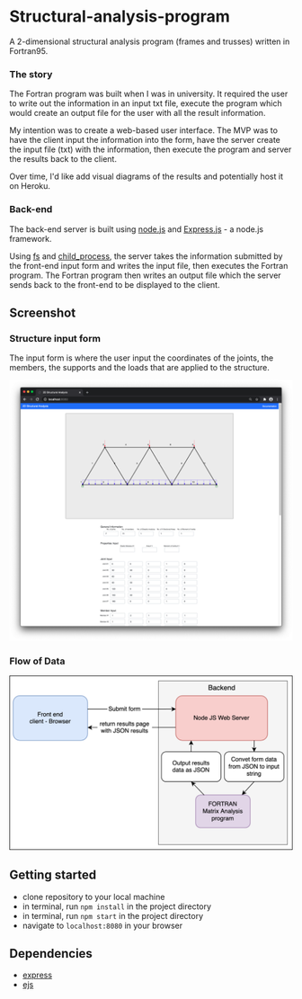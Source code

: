 # Structural-analysis-program

A 2-dimensional structural analysis program (frames and trusses) written in Fortran95.

### The story

The Fortran program was built when I was in university. It required the user to write out the information in an input
txt file, execute the program which would create an output file for the user with all the result information.

My intention was to create a web-based user interface. The MVP was to have the client input the information into the
form, have the server create the input file (txt) with the information, then execute the program and server the results
back to the client.

Over time, I'd like add visual diagrams of the results and potentially host it on Heroku.

### Back-end

The back-end server is built using [node.js](https://nodejs.org) and [Express.js](https://expressjs.com/) - a node.js
framework.

Using [fs](https://nodejs.org/api/fs.html) and [child_process](https://nodejs.org/api/child_process.html), the server
takes the information submitted by the front-end input form and writes the input file, then executes the Fortran
program. The Fortran program then writes an output file which the server sends back to the front-end to be displayed to
the client.

## Screenshot

### Structure input form

The input form is where the user input the coordinates of the joints, the members, the supports and the loads that are
applied to the structure.

<img src="./docs/input_form.png" width="800">

### Flow of Data

<img src="./docs/data_flow.png" width="600">

## Getting started

-   clone repository to your local machine
-   in terminal, run `npm install` in the project directory
-   in terminal, run `npm start` in the project directory
-   navigate to `localhost:8080` in your browser

## Dependencies

-   [express](https://www.npmjs.com/package/express)
-   [ejs](https://www.npmjs.com/package/ejs)
